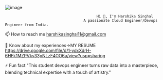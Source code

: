 ![image](https://github.com/hershesin/hershesin/assets/138697404/f9273d4b-b1bd-43d8-ae06-3be22de7ade8)


                                              Hi 👋, I'm Harshika Singhal
                                        A passionate Cloud Engineer/Devops Engineer from India.


📫 How to reach me harshikasinghal11@gmail.com

📄 Know about my experiences->MY RESUME https://drive.google.com/file/d/1-ydxXdrH-6HFk1MZPVkv33pNLzF4OO6a/view?usp=sharing

⚡ Fun fact "This student devops engineer turns raw data into a masterpiece, blending technical expertise with a touch of artistry."                                        

<!---
hershesin/hershesin is a ✨ special ✨ repository because its `README.md` (this file) appears on your GitHub profile.
You can click the Preview link to take a look at your changes.
--->
